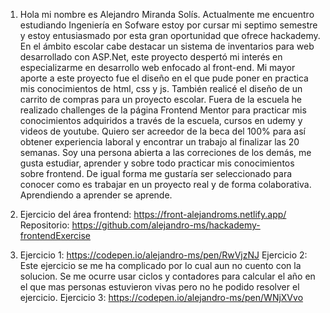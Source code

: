1. Hola mi nombre es Alejandro Miranda Solís. Actualmente me encuentro estudiando Ingeniería en Sofware estoy por cursar mi septimo semestre y estoy entusiasmado por esta gran oportunidad que ofrece hackademy. En el ámbito escolar cabe destacar un sistema de inventarios para web desarrollado con ASP.Net, este proyecto despertó mi interés en especializarme en desarrollo web enfocado al front-end. Mi mayor aporte a este proyecto fue el diseño en el que pude poner en practica mis conocimientos de html, css y js. También realicé el diseño de un carrito de compras para un proyecto escolar. Fuera de la escuela he realizado challenges de la página Frontend Mentor para practicar mis conocimientos adquiridos a través de la escuela, cursos en udemy y videos de youtube. 
Quiero ser acreedor de la beca del 100% para así obtener experiencia laboral  y encontrar un trabajo al finalizar las 20 semanas. Soy una persona abierta a las correciones de los demás, me gusta estudiar, aprender y sobre todo practicar mis conocimientos sobre frontend. De igual forma me gustaría ser seleccionado para conocer como es trabajar en un proyecto real y de forma colaborativa. 
Aprendiendo a aprender se aprende.

2. Ejercicio del área frontend: https://front-alejandroms.netlify.app/
   Repositorio: https://github.com/alejandro-ms/hackademy-frontendExercise

3. Ejercicio 1:  https://codepen.io/alejandro-ms/pen/RwVjzNJ
   Ejercicio 2:  Este ejercicio se me ha complicado por lo cual aun no cuento con la solucion. Se me ocurre usar ciclos y contadores para calcular el año en el que mas personas estuvieron vivas pero no he podido resolver el ejercicio.
   Ejercicio 3: https://codepen.io/alejandro-ms/pen/WNjXVvo
